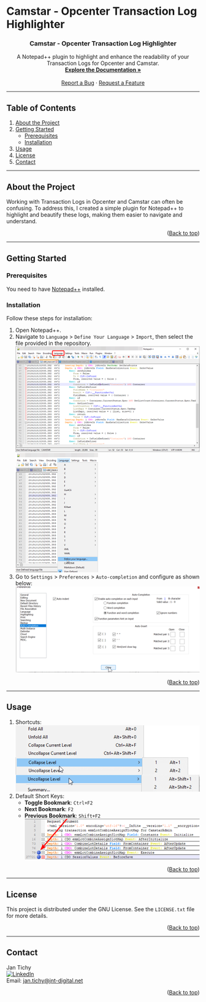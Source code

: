# Camstar - Opcenter Transaction Log Highlighter

<div align="center">
  <h3>Camstar - Opcenter Transaction Log Highlighter</h3>
  <p>
    A Notepad++ plugin to highlight and enhance the readability of your Transaction Logs for Opcenter and Camstar.
    <br />
    <a href="https://github.com/M4ndarrr/Camstar-Opcenter-Transaction-Log-Highlighter/Syntax-Highlighter-Transcation.docx"><strong>Explore the Documentation »</strong></a>
    <br />
    <br />
    <a href="https://github.com/M4ndarrr/Camstar-Opcenter-Transaction-Log-Highlighter/issues">Report a Bug</a>
    ·
    <a href="https://github.com/M4ndarrr/Camstar-Opcenter-Transaction-Log-Highlighter/issues">Request a Feature</a>
  </p>
</div>

---

## Table of Contents

1. [About the Project](#about-the-project)
2. [Getting Started](#getting-started)
   - [Prerequisites](#prerequisites)
   - [Installation](#installation)
3. [Usage](#usage)
4. [License](#license)
5. [Contact](#contact)

---

## About the Project

Working with Transaction Logs in Opcenter and Camstar can often be confusing. To address this, I created a simple plugin for Notepad++ to highlight and beautify these logs, making them easier to navigate and understand.

<p align="right">(<a href="#readme-top">Back to top</a>)</p>

---

## Getting Started

### Prerequisites

You need to have [Notepad++](https://notepad-plus-plus.org/downloads/) installed.

### Installation

Follow these steps for installation:

1. Open Notepad++.
2. Navigate to `Language` > `Define Your Language` > `Import`, then select the file provided in the repository.
   ![Step 1 Screenshot][1-screenshot]  
   ![Step 2 Screenshot][2-screenshot]
3. Go to `Settings` > `Preferences` > `Auto-completion` and configure as shown below:
   ![Step 3 Screenshot][3-screenshot]

<p align="right">(<a href="#readme-top">Back to top</a>)</p>

---

## Usage

1. Shortcuts:
   ![Shortcut Screenshot][4-screenshot]
2. Default Short Keys:
   - **Toggle Bookmark**: `Ctrl+F2`
   - **Next Bookmark**: `F2`
   - **Previous Bookmark**: `Shift+F2`
   ![Short Keys Screenshot][5-screenshot]

<p align="right">(<a href="#readme-top">Back to top</a>)</p>

---

## License

This project is distributed under the GNU License. See the `LICENSE.txt` file for more details.

<p align="right">(<a href="#readme-top">Back to top</a>)</p>

---

## Contact

Jan Tichy  
[![LinkedIn][linkedin-shield]][linkedin-url]  
Email: jan.tichy@jnt-digital.net

<p align="right">(<a href="#readme-top">Back to top</a>)</p>


<!-- MARKDOWN LINKS & IMAGES -->
<!-- https://www.markdownguide.org/basic-syntax/#reference-style-links -->
[contributors-shield]: https://img.shields.io/github/contributors/othneildrew/Best-README-Template.svg?style=for-the-badge
[contributors-url]: https://github.com/M4ndarrr/Camstar-Opcenter-Transaction-Log-Highlighter/graphs/contributors
[forks-shield]: https://img.shields.io/github/forks/othneildrew/Best-README-Template.svg?style=for-the-badge
[forks-url]: https://github.com/M4ndarrr/Camstar-Opcenter-Transaction-Log-Highlighter/network/members
[stars-shield]: https://img.shields.io/github/stars/othneildrew/Best-README-Template.svg?style=for-the-badge
[stars-url]: https://github.com/M4ndarrr/Camstar-Opcenter-Transaction-Log-Highlighter/stargazers
[issues-shield]: https://img.shields.io/github/issues/othneildrew/Best-README-Template.svg?style=for-the-badge
[issues-url]: https://github.com/M4ndarrr/Camstar-Opcenter-Transaction-Log-Highlighter/issues
[license-shield]: https://img.shields.io/github/license/othneildrew/Best-README-Template.svg?style=for-the-badge
[license-url]: https://github.com/M4ndarrr/Camstar-Opcenter-Transaction-Log-Highlighter/blob/master/LICENSE.txt
[linkedin-shield]: https://img.shields.io/badge/-LinkedIn-black.svg?style=for-the-badge&logo=linkedin&colorB=555
[linkedin-url]: https://www.linkedin.com/in/jantichy-jntdigital/
[1-screenshot]: images/1.png
[2-screenshot]: images/2.png
[3-screenshot]: images/3.png
[4-screenshot]: images/4.png
[5-screenshot]: images/5.png
[6-screenshot]: images/6.png
[Next.js]: https://img.shields.io/badge/next.js-000000?style=for-the-badge&logo=nextdotjs&logoColor=white
[Next-url]: https://nextjs.org/
[React.js]: https://img.shields.io/badge/React-20232A?style=for-the-badge&logo=react&logoColor=61DAFB
[React-url]: https://reactjs.org/
[Vue.js]: https://img.shields.io/badge/Vue.js-35495E?style=for-the-badge&logo=vuedotjs&logoColor=4FC08D
[Vue-url]: https://vuejs.org/
[Angular.io]: https://img.shields.io/badge/Angular-DD0031?style=for-the-badge&logo=angular&logoColor=white
[Angular-url]: https://angular.io/
[Svelte.dev]: https://img.shields.io/badge/Svelte-4A4A55?style=for-the-badge&logo=svelte&logoColor=FF3E00
[Svelte-url]: https://svelte.dev/
[Laravel.com]: https://img.shields.io/badge/Laravel-FF2D20?style=for-the-badge&logo=laravel&logoColor=white
[Laravel-url]: https://laravel.com
[Bootstrap.com]: https://img.shields.io/badge/Bootstrap-563D7C?style=for-the-badge&logo=bootstrap&logoColor=white
[Bootstrap-url]: https://getbootstrap.com
[JQuery.com]: https://img.shields.io/badge/jQuery-0769AD?style=for-the-badge&logo=jquery&logoColor=white
[JQuery-url]: https://jquery.com 
